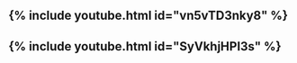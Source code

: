 {% include youtube.html id="vn5vTD3nky8" %}
-----
{% include youtube.html id="SyVkhjHPI3s" %}
-----
